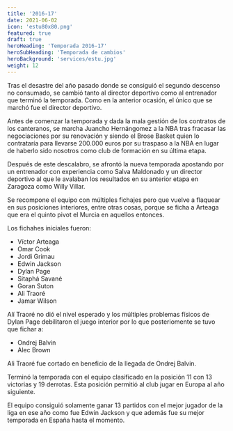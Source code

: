 ```yaml
---
title: '2016-17'
date: 2021-06-02
icon: 'estu80x80.png'
featured: true
draft: true
heroHeading: 'Temporada 2016-17'
heroSubHeading: 'Temporada de cambios'
heroBackground: 'services/estu.jpg'
weight: 12
---
```


Tras el desastre del año pasado donde se consiguió el segundo descenso no consumado, se cambió tanto al director deportivo como al entrenador que terminó la temporada. Como en la anterior ocasión, el único que se marchó fue el director deportivo.

Antes de comenzar la temporada y dada la mala gestión de los contratos de los canteranos, se marcha Juancho Hernángomez a la NBA tras fracasar las negociaciones por su renovación y siendo el Brose Basket quien lo contrataría para llevarse 200.000 euros por su traspaso a la NBA en lugar de haberlo sido nosotros como club de formación en su última etapa.

Después de este descalabro, se afrontó la nueva temporada apostando por un entrenador con experiencia como Salva Maldonado y un director deportivo al que le avalaban los resultados en su anterior etapa en Zaragoza como Willy Villar.

Se recompone el equipo con múltiples fichajes pero que vuelve a flaquear en sus posiciones interiores, entre otras cosas, porque se ficha a Arteaga que era el quinto pivot el Murcia en aquellos entonces. 

Los fichahes iniciales fueron:
* Víctor Arteaga
* Omar Cook
* Jordi Grimau
* Edwin Jackson
* Dylan Page
* Sitaphá Savané
* Goran Suton
* Ali Traoré
* Jamar Wilson

Alí Traoré no dió el nivel esperado y los múltiples problemas físicos de Dylan Page debilitaron el juego interior por lo que posteriomente se tuvo que fichar a:
* Ondrej Balvin
* Alec Brown

Ali Traoré fue cortado en beneficio de la llegada de Ondrej Balvin.

Terminó la temporada con el equipo clasificado en la posición 11 con 13 victorias y 19 derrotas. Esta posición permitió al club jugar en Europa al año siguiente.

El equipo consiguió solamente ganar 13 partidos con el mejor jugador de la liga en ese año como fue Edwin Jackson y que además fue su mejor temporada en España hasta el momento.
